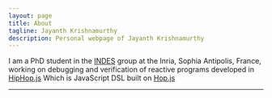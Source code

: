 ```yaml
---
layout: page
title: About
tagline: Jayanth Krishnamurthy 
description: Personal webpage of Jayanth Krishnamurthy
---
```

I am a  PhD student in the [INDES](https://team.inria.fr/indes/) group
at the Inria, Sophia Antipolis, France,
working on debugging and verification of reactive programs developed in 
[HipHop.js](http://hop-dev.inria.fr/home/hiphop/index.html) Which is JavaScript DSL built on [Hop.js](http://hop.inria.fr/home/index.html)


---
